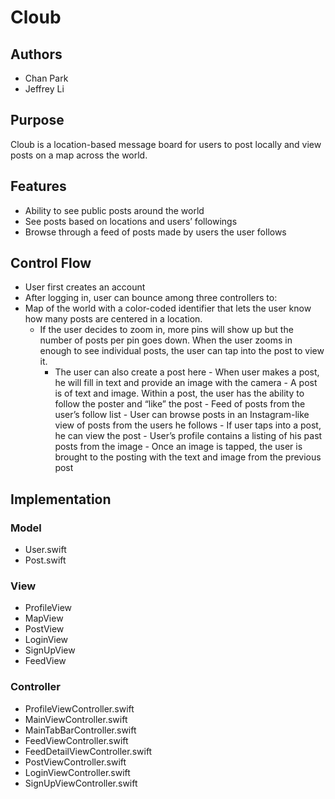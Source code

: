 # Cloub

## Authors
 - Chan Park
  - Jeffrey Li
   
## Purpose
   Cloub is a location-based message board for users to post locally and view 
   posts on a map across the world.

## Features
- Ability to see public posts around the world
- See posts based on locations and users’ followings
- Browse through a feed of posts made by users the user follows

## Control Flow
- User first creates an account
- After logging in, user can bounce among three controllers to:
 - Map of the world with a color-coded identifier that lets the user know how 
  many posts are centered in a location.
   - If the user decides to zoom in, more pins will show up but the number of 
    posts per pin goes down. When the user zooms in enough to see individual 
     posts, the user can tap into the post to view it.
      - The user can also create a post here
              - When user makes a post, he will fill in text and provide an image 
                      with the camera
                              - A post is of text and image. Within a post, the user has the ability 
                                      to follow the poster and “like” the post
                                       - Feed of posts from the user’s follow list
                                               - User can browse posts in an Instagram-like view of posts from the 
                                                       users he follows
                                                               - If user taps into a post, he can view the post
                                                                - User’s profile contains a listing of his past posts from the image
                                                                        - Once an image is tapped, the user is brought to the posting with the 
                                                                                text and image from the previous post

## Implementation
### Model
- User.swift 
- Post.swift 

### View
- ProfileView
- MapView
- PostView
- LoginView
- SignUpView
- FeedView

### Controller
- ProfileViewController.swift
- MainViewController.swift
- MainTabBarController.swift
- FeedViewController.swift
- FeedDetailViewController.swift
- PostViewController.swift
- LoginViewController.swift
- SignUpViewController.swift


